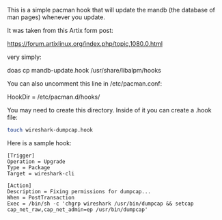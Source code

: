 This is a simple pacman hook that will update the mandb (the database of man
pages) whenever you update.

It was taken from this Artix form post:

https://forum.artixlinux.org/index.php/topic,1080.0.html

very simply:

doas cp mandb-update.hook /usr/share/libalpm/hooks

You can also uncomment this line in /etc/pacman.conf:

HookDir = /etc/pacman.d/hooks/

You may need to create this directory. Inside of it you can create a .hook file:

```sh
touch wireshark-dumpcap.hook
```

Here is a sample hook:

```
[Trigger]
Operation = Upgrade
Type = Package
Target = wireshark-cli

[Action]
Description = Fixing permissions for dumpcap...
When = PostTransaction
Exec = /bin/sh -c 'chgrp wireshark /usr/bin/dumpcap && setcap cap_net_raw,cap_net_admin=ep /usr/bin/dumpcap'
```
